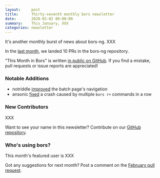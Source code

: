 ```yaml
---
layout:     post
title:      Thirty-seventh monthly bors newsletter
date:       2020-02-02 00:00:00
summary:    This January, XXX
categories: newsletter
---
```


It's another monthly burst of news about bors-ng. XXX

In the [last month](https://github.com/bors-ng/bors-ng/pulls?utf8=%E2%9C%93&q=is%3Apr+is%3Amerged+closed%3A2020-01-01..2020-01-31),
we landed 10 PRs in the bors-ng repository.

"This Month in Bors" is written [in public on GitHub][GitHub for TMiB].
If you find a mistake, pull requests or issue reports are appreciated!

[GitHub for TMiB]: https://github.com/bors-ng/bors-ng.github.io


### Notable Additions

* notriddle [improved](https://github.com/bors-ng/bors-ng/pull/836) the batch page's navigation
* ansonic [fixed](https://github.com/bors-ng/bors-ng/pull/841) a crash caused by multiple `bors r+` commands in a row


### New Contributors

XXX

Want to see your name in this newsletter? Contribute on our [GitHub repository](https://github.com/bors-ng/bors-ng).


### Who's using bors?

This month's featured user is XXX

Got any suggestions for next month?
Post a comment on the [February pull request](https://github.com/bors-ng/bors-ng.github.io/pull/101).
